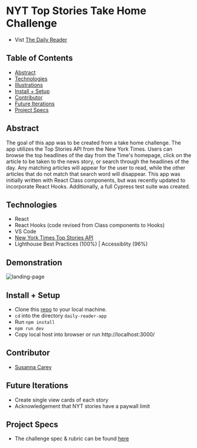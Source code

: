 # NYT Top Stories Take Home Challenge
- Vist [The Daily Reader](https://tasty-noise.surge.sh/)

## Table of Contents
  - [Abstract](#abstract)
  - [Technologies](#technologies)
  - [Illustrations](#illustrations)
  - [Install + Setup](#set-up)
  - [Contributor](#contributor)
  - [Future Iterations](#future-iterations)
  - [Project Specs](#project-specs)

## Abstract
The goal of this app was to be created from a take home challenge. The app utilizes the Top Stories API from the New York Times. Users can browse the top headlines of the day from the Time's homepage, click on the article to be taken to the news story, or search through the headlines of the day. Any matching articles will appear for the user to read, while the other articles that do not match that search word will disappear. This app was initially written with React Class components, but was recently updated to incorporate React Hooks. Additionally, a full Cypress test suite was created. 


## Technologies
  - React
  - React Hooks (code revised from Class components to Hooks)
  - VS Code
  - [New York Times Top Stories API](https://developer.nytimes.com/docs/top-stories-product/1/overview)
  - Lighthouse Best Practices (100%) | Accessiblity (96%)

## Demonstration 

![landing-page](https://media.giphy.com/media/IPBz5cnCvLAp4EVT5M/giphy.gif)


## Install + Setup
  - Clone this [repo](https://github.com/susannaopal/daily-reader-app) to your local machine.
  - `cd` into the directory `daily-reader-app`
  - Run `npm install`
  - `npm run dev`
  - Copy local host into browser or run http://localhost:3000/

## Contributor
  - [Susanna Carey](https://github.com/susannaopal)

## Future Iterations
  - Create single view cards of each story 
  - Acknowledgement that NYT stories have a paywall limit 


## Project Specs
  - The challenge spec & rubric can be found [here](https://www.google.com/url?q=https://mod4.turing.edu/projects/take_home/&sa=D&source=calendar&usd=2&usg=AOvVaw1GtOKy4X9E8REw0yVV_1Oe)
